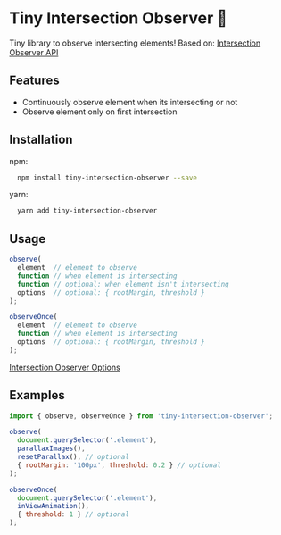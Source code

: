 
# Tiny Intersection Observer 🔭

Tiny library to observe intersecting elements!
Based on: [Intersection Observer API](https://developer.mozilla.org/en-US/docs/Web/API/Intersection_Observer_API)


## Features

- Continuously observe element when its intersecting or not
- Observe element only on first intersection



## Installation

npm:

```bash
  npm install tiny-intersection-observer --save
```

yarn:

```bash
  yarn add tiny-intersection-observer
```
## Usage

```js
observe(
  element  // element to observe
  function // when element is intersecting
  function // optional: when element isn't intersecting
  options  // optional: { rootMargin, threshold }
);

observeOnce(
  element  // element to observe
  function // when element is intersecting
  options  // optional: { rootMargin, threshold }
);
```

[Intersection Observer Options](https://developer.mozilla.org/en-US/docs/Web/API/Intersection_Observer_API#:~:text=callback%20is%20invoked.-,Intersection%20observer%20options,-The%20options%20object)

## Examples

```js
import { observe, observeOnce } from 'tiny-intersection-observer';

observe(
  document.querySelector('.element'),
  parallaxImages(), 
  resetParallax(), // optional
  { rootMargin: '100px', threshold: 0.2 } // optional
);

observeOnce(
  document.querySelector('.element'), 
  inViewAnimation(), 
  { threshold: 1 } // optional
);
```



